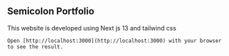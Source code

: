  

## Semicolon Portfolio   
This website is developed using Next js 13 and tailwind css 
 
```
Open [http://localhost:3000](http://localhost:3000) with your browser to see the result.


